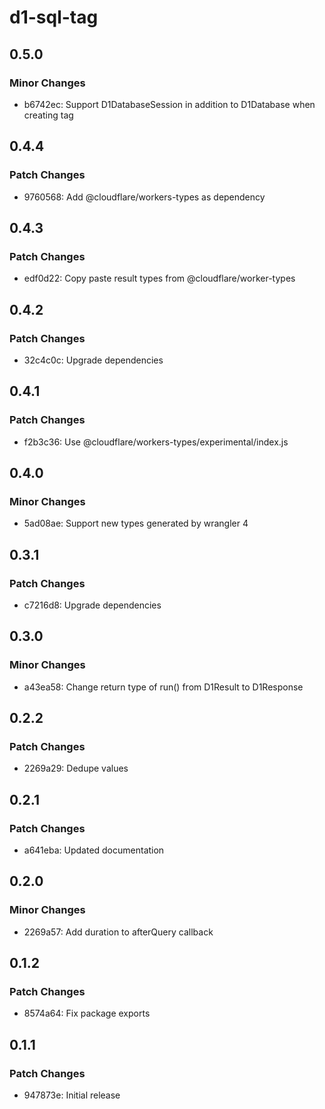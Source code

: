 # d1-sql-tag

## 0.5.0

### Minor Changes

- b6742ec: Support D1DatabaseSession in addition to D1Database when creating tag

## 0.4.4

### Patch Changes

- 9760568: Add @cloudflare/workers-types as dependency

## 0.4.3

### Patch Changes

- edf0d22: Copy paste result types from @cloudflare/worker-types

## 0.4.2

### Patch Changes

- 32c4c0c: Upgrade dependencies

## 0.4.1

### Patch Changes

- f2b3c36: Use @cloudflare/workers-types/experimental/index.js

## 0.4.0

### Minor Changes

- 5ad08ae: Support new types generated by wrangler 4

## 0.3.1

### Patch Changes

- c7216d8: Upgrade dependencies

## 0.3.0

### Minor Changes

- a43ea58: Change return type of run() from D1Result to D1Response

## 0.2.2

### Patch Changes

- 2269a29: Dedupe values

## 0.2.1

### Patch Changes

- a641eba: Updated documentation

## 0.2.0

### Minor Changes

- 2269a57: Add duration to afterQuery callback

## 0.1.2

### Patch Changes

- 8574a64: Fix package exports

## 0.1.1

### Patch Changes

- 947873e: Initial release
